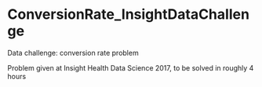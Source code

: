 # ConversionRate_InsightDataChallenge
Data challenge: conversion rate problem

Problem given at Insight Health Data Science 2017, to be solved in roughly 4 hours
